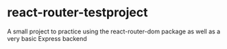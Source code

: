 # react-router-testproject
A small project to practice using the react-router-dom package as well as a very basic Express backend

